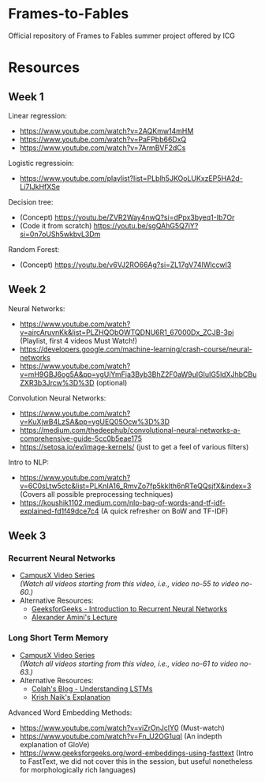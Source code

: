 # Frames-to-Fables
Official repository of Frames to Fables summer project offered by ICG

# Resources
## Week 1
Linear regression: 
- https://www.youtube.com/watch?v=2AQKmw14mHM
- https://www.youtube.com/watch?v=PaFPbb66DxQ
- https://www.youtube.com/watch?v=7ArmBVF2dCs
  
Logistic regressioin:
- https://www.youtube.com/playlist?list=PLblh5JKOoLUKxzEP5HA2d-Li7IJkHfXSe

Decision tree:
- (Concept) https://youtu.be/ZVR2Way4nwQ?si=dPpx3byeq1-Ib7Or
- (Code it from scratch) https://youtu.be/sgQAhG5Q7iY?si=0n7oUSh5wkbvL3Dm

Random Forest:
- (Concept) https://youtu.be/v6VJ2RO66Ag?si=ZL17gV74IWlccwI3

## Week 2
Neural Networks:
 - https://www.youtube.com/watch?v=aircAruvnKk&list=PLZHQObOWTQDNU6R1_67000Dx_ZCJB-3pi (Playlist, first 4 videos Must Watch!)
 - https://developers.google.com/machine-learning/crash-course/neural-networks
 - https://www.youtube.com/watch?v=mH9GBJ6og5A&pp=ygUiYmFja3Byb3BhZ2F0aW9uIGluIG5ldXJhbCBuZXR3b3Jrcw%3D%3D (optional)

Convolution Neural Networks:
 - https://www.youtube.com/watch?v=KuXjwB4LzSA&pp=ygUEQ05Ocw%3D%3D
 - https://medium.com/thedeephub/convolutional-neural-networks-a-comprehensive-guide-5cc0b5eae175
 - https://setosa.io/ev/image-kernels/ (just to get a feel of various filters)

Intro to NLP:
 - https://www.youtube.com/watch?v=6C0sLtw5ctc&list=PLKnIA16_RmvZo7fp5kkIth6nRTeQQsjfX&index=3 (Covers all possible preprocessing techniques)
 - https://koushik1102.medium.com/nlp-bag-of-words-and-tf-idf-explained-fd1f49dce7c4 (A quick refresher on BoW and TF-IDF)

## Week 3
### Recurrent Neural Networks
- [CampusX Video Series](https://www.youtube.com/watch?v=4KpRP-YUw6c&list=PLKnIA16_RmvYuZauWaPlRTC54KxSNLtNn&index=55&ab_channel=CampusX)  
  *(Watch all videos starting from this video, i.e., video no-55 to video no-60.)*
- Alternative Resources:  
  - [GeeksforGeeks - Introduction to Recurrent Neural Networks](https://www.geeksforgeeks.org/introduction-to-recurrent-neural-network/)
  - [Alexander Amini's Lecture](https://www.youtube.com/watch?v=dqoEU9Ac3ek&t=2908s&ab_channel=AlexanderAmini)

### Long Short Term Memory
- [CampusX Video Series](https://www.youtube.com/watch?v=z7IPBg6MyrU&list=PLKnIA16_RmvYuZauWaPlRTC54KxSNLtNn&index=61&ab_channel=CampusX)  
  *(Watch all videos starting from this video, i.e., video no-61 to video no-63.)*
- Alternative Resources:  
  - [Colah's Blog - Understanding LSTMs](https://colah.github.io/posts/2015-08-Understanding-LSTMs/)
  - [Krish Naik's Explanation](https://www.youtube.com/watch?v=rdkIOM78ZPk&ab_channel=KrishNaik)


Advanced Word Embedding Methods:
 - https://www.youtube.com/watch?v=viZrOnJclY0 (Must-watch)
 - https://www.youtube.com/watch?v=Fn_U2OG1uqI (An indepth explanation of GloVe)
 - https://www.geeksforgeeks.org/word-embeddings-using-fasttext (Intro to FastText, we did not cover this in the session, but useful nonetheless for morphologically rich languages)

